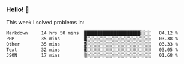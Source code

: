 ### Hello! 👋

This week I solved problems in:

<!--START_SECTION:waka-->

```txt
Markdown     14 hrs 50 mins  █████████████████████░░░░   84.12 %
PHP          35 mins         █░░░░░░░░░░░░░░░░░░░░░░░░   03.38 %
Other        35 mins         ▓░░░░░░░░░░░░░░░░░░░░░░░░   03.33 %
Text         32 mins         ▓░░░░░░░░░░░░░░░░░░░░░░░░   03.05 %
JSON         17 mins         ▒░░░░░░░░░░░░░░░░░░░░░░░░   01.68 %
```

<!--END_SECTION:waka-->
